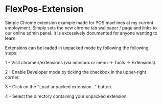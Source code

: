 # FlexPos-Extension
Simple Chrome extension example made for POS machines at my current employment. Simply sets the new chrome tab wallpaper / page and links to our online admin panel. It is excessively documented for anyone wanting to learn.

Extensions can be loaded in unpacked mode by following the following steps:

1 - Visit chrome://extensions (via omnibox or menu -> Tools -> Extensions).

2 - Enable Developer mode by ticking the checkbox in the upper-right corner.

3 - Click on the "Load unpacked extension..." button.

4 - Select the directory containing your unpacked extension.
